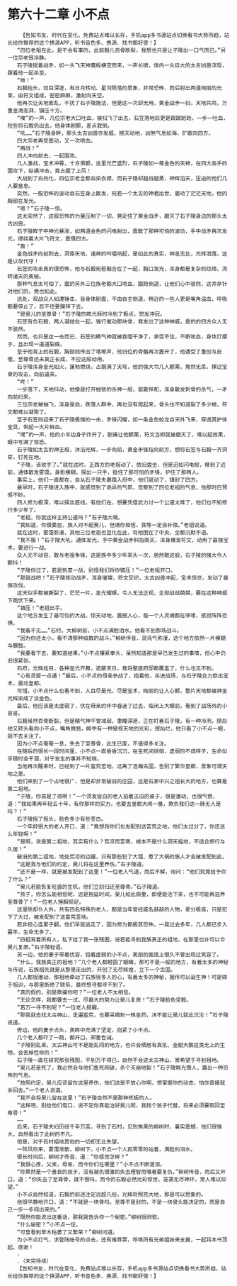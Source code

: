 # 第六十二章 小不点
        【告知书友，时代在变化，免费站点难以长存，手机app多书源站点切换看书大势所趋，站长给你推荐的这个换源APP，听书音色多、换源、找书都好使！】
       “四位老祖在此，是不会有事的，此前毅儿百骨断裂，我想也只是让子陵出一口气而已。”另一位宗老很冷静。
       石子陵提着战矛，如一头飞天神魔般横空而来，一声长啸，体内一头巨大的太古凶兽浮现，跟着他一起杀至。
       “咻！”
       石毅抬头，双目深邃，有日月转动、星河陨落的景象，非常恐怖，而后射出两道绚丽的光束，由符文组成，密密麻麻，激射向天空。
       他再次让天地紊乱，干扰了石子陵施法，但是这一次却无用，黄金战矛一扫，天地共鸣，万重金涛澎湃，镇压十方。
       “噗”的一声，几位宗老大口吐血，被扫飞了出去，石笠落地后更是踉踉跄跄，一步一吐血，险些将石毅扔出去，他身体剧颤，差点栽倒。
       “吼……”石子陵身畔，那头太古凶兽亦发威，撼天动地，凶煞气息如海，扩散向四方。
       四大宗老再受震动，又一次喷血。
       “再战！”
       四人冲向前去，一起围攻。
       几人激战，宝术冲霄，十方俱颤，这里光芒盛烈，石子陵如一尊金色的天神，在四大高手的围攻下，纵横冲击，竟占据了上风！
       大战到了白热化，四位宗老全都血染衣襟，而石子陵却越战越勇，神辉滔天，压迫的他们几人要窒息。
       突然，一股恐怖的波动自石笠身上散发，宛若一个太古的神君出世，震动了茫茫天地，他的胸部在发光。
       “嗯？”石子陵一惊。
       这太突然了，这股恐怖的力量压制了一切，竟定住了黄金战矛，磨灭了石子陵身边的那头太古凶兽。
       石子陵眸子中神光暴涨，如两道金色的闪电射出，震散了那种可怕的波动，手中战矛再次发光，缭绕着大片飞符文，震慑四方。
       “轰！”
       金色战矛向前刺去，洞穿天地，诸神的吟唱响起，是如此的真实，神圣无比，光辉洒落，这是以攻代守！
       石笠的攻击真的很恐怖，他与石毅宛若融合在了一起，胸口发光，浑身都是复杂的纹络，流转诸天的奥秘。
       那种气息太可怕了，震的另外三位族老都大口喷血，踉跄倒退，让他们心中骇然，这并非针对他们的，竟也如此。
       远处，观战众人如遭锤击，皆身体剧震，不由自主倒退，稍近的一些人更是嘴角溢血，呼吸都要停止了，忍不住要膜拜下去。
       “是昊儿的至尊骨！”石子陵的眸光顿时冷到了极点，怒发冲冠。
       石笠背负石毅，两人凝结在一起，强行催动那块骨，竟发出了这种神威，震的的四方众人无不骇然。
       然而，也只是这一击而已，石笠的精气神就被吞噬干净了，承受不住，不断咳血，身体打摆子，且出现一道道裂痕。
       至于他背上的石毅，胸部则传出了喀嚓声，他归位的骨骼再次震开了，他遭受了重创与反噬，至尊骨还未真正长成，不应这般动用。
       石子陵浑身金光如火，蓬勃燃烧，占据满了天穹，他的强大令几人颤栗，竟然无恙，撑过宝骨的攻击，向前逼来。
       “咚！”
       一步落下，天地抖动，他像是打开枷锁的杀神一般，驱散祥和，浑身散发刺骨的杀气，一矛向前扫来。
       三位宗老被抽飞，浑身是血，跌落人群中，再也没有爬起来，骨头也不知道裂了多少根，符文都难以凝聚了。
       至于石笠则迎来了石子陵极强的一击，矛锋闪耀，如一条金色蛟龙自天外飞来，穿透其护体宝具，带起一大片鲜血。
       “噗”的一声，他的小半边身子炸开了，剧痛让他颤栗，符文当即就被磨灭了，难以起效果，眼中写满了惊恐。
       石子陵如太古的神王般，沐浴光辉，一步向前，黄金矛锋指向前方，想将石笠与石毅一齐洞穿，钉死在地。
       “子陵，该收手了。”就在这时，正西方的老祖动了，依旧盘坐，但是迅如闪电般，移到了近前，通体散发雾霭，身影模糊，探出一只手，抵住了那可怕的矛锋，护住了那两人。
       事实上，他们一直都在，自从石子陵夫妻踏入府中，他们就动了，镇封了四方。
       最早时，石子陵进入族中，就感觉到了诡异的气氛，觉察到了四位老祖的气息，他那时已预感不妙。
       四人修为极深，难以探出底线，有他们在，想要凭借武力讨一个公道太难了，他们也不知修行多少年了。
       “老祖，你就这样主持公道吗？”石子陵大喝。
       “我知道，你很委屈，族人对不起昊儿，但请你相信，我等一定会补偿。”老祖说道。
       就在这时，雾霭弥漫，其他三位老祖也显化在此，将他困在了中央，全都沉默不语。
       “我不服！”石子陵大吼，通体发光，手中黄金战矛斜指南天，浑身爆发符文，动用了最强宝术，要进行一战。
       众人无不动容，敢与老祖争锋，这是族中多少年来头一次，居然敢这般，石子陵的强大令人颤抖！
       “子陵你过了，若是执意一战，别怪我们将你镇压！”一位老祖开口。
       “那就战吧！”石子陵挥动战矛，浑身璀璨，符文交织，太古凶兽冲起，宝术惊世，发动了最强攻伐。
       这天似乎都被撕裂了，茫茫一片，圣光耀眼，令人无法正视，全部战战兢兢，要在这种神威下跪伏下来。
       “镇压！”老祖出手。
       这个地方发生了最可怕的大战，惊天动地，震撼人心，每一个人灵魂都在哆嗦，感觉阵阵恐惧。
       “我看不见……”石村，大柳树前，小不点满脸泪水，他看不到那场战斗。
       “因为你还太小，看不清那种级数的战斗。”柳树传音，混沌气弥漫，这个地方依然一片模糊与朦胧。
       “我要看下去，要知道结果。”小不点攥紧拳头，虽然知道那是早已发生过的事情，但心中仍旧很紧张。
       石府，光辉炫目，各种圣光齐舞，遮蔽天日，竟将整座府邸都覆盖了，什么也见不到。
       “心有灵犀一点通！”最后，小不点的母亲参战了，抱着他，杀进战场，与石子陵合力祭出宝术，震动皇都。
       可惜，小不点什么也看不到，入目尽是光，尽是宝术，绚丽的让人心颤，整片天地都被神圣光辉染成了淡金色。
       最后，他应该是太虚弱了，伏在母亲的怀中昏迷了过去，临闭上大眼前，看到了战场外的小哥哥。
       石毅虽然百骨断裂，但是精气神不曾减弱，重瞳深邃，正在盯着石子陵，有一种冷冽。随后他又转头看向小不点，嘴角微翘，眸中有一种傲视天地的光彩，很灿烂，他只看了小不点一眼，就不去关注了。
       因为小不点奄奄一息，失去了至尊骨，此生已废，不值得多关注。
       在随后的很长一段时间里，小不点一直昏昏沉沉，在生死间徘徊，虚弱的不成样子，生命似乎随时会干涸，对于发生的事并不知晓。
       当他再次醒来时，已经到了一片蛮荒苦地，远离了浩瀚古国，告别了繁华皇都，景象可谓天地之差。
       他们来到了一个占地很广、但是却非常破旧的庄园，这是石家中兴之祖长大的地方，也算是第二祖地。
       “子陵，你真是了得啊！”一个须发皆白的老人拍着古旧的桌子，很是激动，也很气愤，道：“我如果再年轻五十年，有你那样的实力，也要去皇都大闹一番，欺负我们这一脉无人是吗？！”
       石子陵摇了摇头，脸色多少有些苍白。
       一个年龄很大的老人开口，道：“竟想将你们也发配到这苦荒之地，他们太过分了，你还这么年轻啊！”
       “是啊，说是第二祖地，其实有什么？荒凉而苦寒，根本不是什么洞天福地，不适合修行与久居！”
       破旧的第二祖地，地处荒凉的边疆，只有那些犯了大错、惹了大祸的族人才会被发配到此。
       “这是我与他们的约定，昊儿将在这里养伤。”石子陵道。
       “还不是一样，就是被发配到了这里！”一位老人气道，而后不解，询问：“他们究竟给予你了什么？”
       “昊儿若能恢复旺盛的生机，他们立刻归还至尊骨。”石子陵道。
       “孩子，你怎么能相信呢，这是拖延时间，昊儿如此病重，即便能活下来，也不可能再滋养至尊骨了！”一位老人捶胸顿足。
       这里除却仆人外，共有四名特殊的老人，都是当年曾经威名赫赫的人物，辈分极高，只是犯下了大过，被发配到了这蛮荒苦地。
       若非担心连累子嗣，他们早就逃走了，因为修为都极其恐怖，一晃过去多年，几人都已步入暮年，生命无多了。
       “四祖背着所有人，私下给了我一张残图，说若能寻到我族真正的祖地，在那里也许可以令昊儿复原。”石子陵轻语。
       另一边，他的妻子带着忧容，抱着虚弱的小不点，美丽的面庞上很久不曾出现过笑容了。
       “什么，我族真正的祖地？”几个老人都瞪圆了眼睛，那可不是一般的地方，有着太多的神秘与传说，石族祖先就是从那里走出的，开创了无尽辉煌，立下一个古国。
       几人都很激动，那祖地牵动了石族很多人的心，有着太多的神秘，据传可以诞生神！可是碍于祖训，与那里断绝了联系，最终想寻都寻不到了。
       “真的假的，别是欺骗你吧？”一位老人不太相信。
       “无论怎样，我都要去一试，尽最大的努力让昊儿复原！”石子陵脸色坚毅。
       “若万一寻不到呢？”一位老人提醒。
       “那我就去找太古神山，走遍蛮荒，也要采摘到一株圣药，决不能让昊儿就此沉沦！”石子陵说道。
       旁边，他的妻子点头，美眸中充满了坚定，抱紧了小不点。
       几个老人都吓了一跳，都开口，郑重告诫。
       “子陵别乱来，太古神山可不是能乱闯的地方，也许会栖居有真犼、金翅大鹏这类无上的生物，会丢掉性命的！”
       石子陵一直在研究那张残图，不到万不得已，自然不会进太古神山，寄希望于寻到祖地。
       “昊儿若是死了，我必然会与他们鱼死网破，杀个天崩地裂！”石子陵眸光慑人，露出一种恐怖的气息。
       “按照约定，昊儿应该留在这里养伤，他们这是不放心你啊，想掌握你的动态，怕你直接就杀回去。”一个老人说道。
       “我不会将昊儿留在这里！”石子陵自然不是那种死板的人。
       “这样吧，别给他们借口，说不定你真能治好昊儿呢，我找个孩子代替，将来必须要取回至尊骨！”
       ……
       后来，石子陵夫妇历经千辛万苦，寻到了石村，见到焦黑的柳树时，着实震撼，他们很强大，自然看出了此树的不凡。
       但是，对于石村祖地其他的一切却无比失望。
       一阵风吹来，雾霭渐散，柳树下，小不点一个人孤零零的站着，满脸的泪水。
       很长时间后，柳树才传音，道：“你感觉怎样？”
       “我很心疼，父亲，母亲，而今你们在哪里？”小不点不断落泪。
       “你果然是一个善良的孩子，没有被仇恨激的失去理智而嚷着要复仇。”柳树传音，而后又开口，道：“你失去了至尊骨，就不恨吗，而今的石毅必然光彩惊世，笼罩无尽神环，常人难以仰望。”
       小不点自然知道，石毅的前途注定远超凡俗，光辉将照亮大地，那是可以想象的。
       他很平静地开口，道：“不就是一块骨吗，至尊不是封的，不是一块骨头能决定的，而是自己一步一步闯出来的。”
       “既然你能说出这番话，那我就告诉你一个秘密。”柳树很欣慰。
       “什么秘密？”小不点一怔。
       “可曾看到草木枯萎了又繁荣？”柳树问道。
       为小不点打气，求登陆帐号的点击，还有推荐票，呼唤所有兄弟姐妹来支援，一起将本书顶起。感谢！
       .
       .（未完待续）
       【告知书友，时代在变化，免费站点难以长存，手机app多书源站点切换看书大势所趋，站长给你推荐的这个换源APP，听书音色多、换源、找书都好使！】
